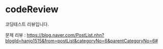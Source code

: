 # codeReview
코딩테스트 리뷰입니다.

문제 리뷰 :
https://blog.naver.com/PostList.nhn?blogId=hanjo1515&from=postList&categoryNo=6&parentCategoryNo=6#
